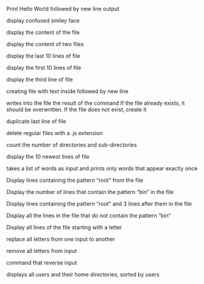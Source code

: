 Print Hello World followed by new line output

display confused smiley face

display the content of the file

display the content of two files

display the last 10 lines of file

display the first 10 lines of file

display the third line of file

creating file with text inside followed by new line

writes into the file the result of the command If the file already exists, it should be overwritten. If the file does not exist, create it

duplicate last line of file

delete regular files with a .js extension

count the number of directories and sub-directories

display the 10 newest lines of file

takes a list of words as input and prints only words that appear exactly once

Display lines containing the pattern “root” from the file 

Display the number of lines that contain the pattern “bin” in the file 

Display lines containing the pattern “root” and 3 lines after them in the file 

Display all the lines in the file that do not contain the pattern “bin”

Display all lines of the file starting with a letter

replace all letters from one input to another

remove all letters from input

command that reverse input

displays all users and their home directories, sorted by users

